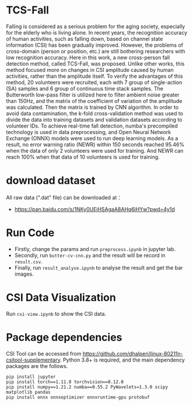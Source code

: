 # TCS-Fall
Falling is considered as a serious problem for the aging society, especially for the elderly who is living alone. In recent years, the recognition accuracy of human activities, such as falling down, based on channel state information (CSI) has been gradually improved. However, the problems of cross-domain (person or position, etc.) are still bothering researchers with low recognition accuracy. Here in this work, a new cross-person fall detection method, called TCS-Fall, was proposed. Unlike other works, this method focused more on changes in CSI amplitude caused by human activities, rather than the amplitude itself. To verify the advantages of this method, 20 volunteers were recruited, each with 7 group of single-action (SA) samples and 6 group of continuous time stack samples. The Butterworth low-pass filter is utilized here to filter ambient noise greater than 150Hz, and the matrix of the coefficient of variation of the amplitude was calculated. Then the matrix is trained by CNN algorithm. In order to avoid data contamination, the k-fold cross-validation method was used to divide the data into training datasets and validation datasets according to volunteer IDs. To achieve real-time fall detection, numba's precompiled technology is used in data preprocessing, and Open Neural Network Exchange (ONNX) models were used to run deep learning models. As a result, no error warning ratio (NEWR) within 150 seconds reached 95.46% when the data of only 2 volunteers were used for training. And NEWR can reach 100% when that data of 10 volunteers is used for training.

# download dataset
All raw data (".dat" file) can be downloaded at：
* https://pan.baidu.com/s/1NKy0UEjHSAgaA8AHq6iHYw?pwd=4y1d

# Run Code
* Firstly, change the params and run ```preprocess.ipynb``` in jupyter lab.
* Secondly, run ```butter-cv-cnn.py``` and the result will be record in ```result.csv```.
* Finally, run ```result_analyse.ipynb``` to analyse the result and get the bar images.

# CSI Data Visualization
Run ```csi-view.ipynb``` to show the CSI data.

# Package dependencies
CSI Tool can be accessed from https://github.com/dhalperi/linux-80211n-csitool-supplementary.
Python 3.8+ is required, and the main dependency packages are the follows.
```
pip install jupyter
pip install torch==1.11.0 torchvision==0.12.0
pip install numpy==1.21.2 numba==0.55.2 PyWavelets=1.3.0 scipy matplotlib pandas 
pip install onnx onnxoptimizer onnxruntime-gpu protobuf
```
